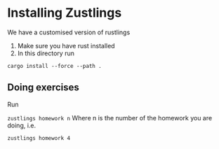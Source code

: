 
# Installing Zustlings

We have a customised version of rustlings

1. Make sure you have rust installed 
2. In this directory run

`cargo install --force --path .`



## Doing exercises

Run


`zustlings homework n`
Where n is the number of the homework you are doing, i.e.

`zustlings homework 4` 



